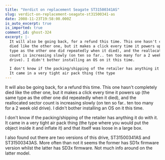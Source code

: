 ```yaml
---
title: "Verdict on replacement Seagate ST31500341AS"
slug: verdict-on-replacement-seagate-st31500341-as
date: 2008-11-23T19:58:00.000Z
is_auto_excerpt: true
is_imported: true
comment_id: ghost-324
excerpt: |-
  It will also be going back, for a refund this time. This one hasn't completely
  died like the other one, but it makes a click every time it powers up (the same
  type as the other one did repeatedly when it died), and the reallocated sector
  count is increasing slowly (on ten so far.. ten too many for a 2 week old
  drive). I didn't bother installing an OS on it this time.

  I don't know if the packing/shipping of the retailer has anything it do with it.
  It came in a very tight air pack thing (the type
---
```


It will also be going back, for a refund this time. This one hasn't completely
died like the other one, but it makes a click every time it powers up (the same
type as the other one did repeatedly when it died), and the reallocated sector
count is increasing slowly (on ten so far.. ten too many for a 2 week old
drive). I didn't bother installing an OS on it this time.

I don't know if the packing/shipping of the retailer has anything it do with it.
It came in a very tight air pack thing (the type where you would put the object
inside it and inflate it) and that itself was loose in a large box.

I also found out there are two versions of this drive, ST31500341AS and
ST31500343AS. More often than not it seems the former has SD1x firmware version
whilst the latter has SD3x firmware. Not much info around on the latter model.
